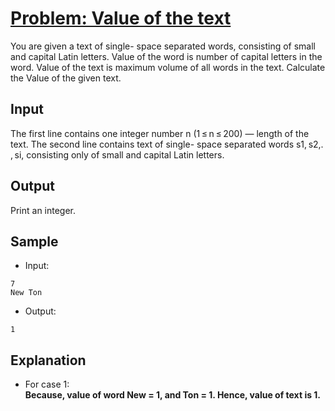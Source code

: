 # [Problem: Value of the text](https://my.newtonschool.co/playground/code/ne1rh1z5p7t0)

You are given a text of single- space separated words, consisting of small and capital Latin letters. Value of the word is number of capital letters in the word.  Value of the text is maximum volume of all words in the text.
Calculate the Value of the given text.

## Input

The first line contains one integer number n (1 ≤ n ≤ 200) — length of the text. The second line contains text of single- space separated words s1, s2,. , si, consisting only of small and capital Latin letters.

## Output

Print an integer.

## Sample

- Input:
```
7
New Ton
```

- Output:
```
1
```

## Explanation

- For case 1: <br> **Because, value of word New = 1, and Ton = 1. Hence, value of text is 1.**
